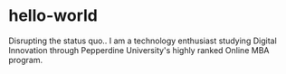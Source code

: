 # hello-world
Disrupting the status quo..
I am a technology enthusiast studying Digital Innovation through Pepperdine University's highly ranked Online MBA program.
